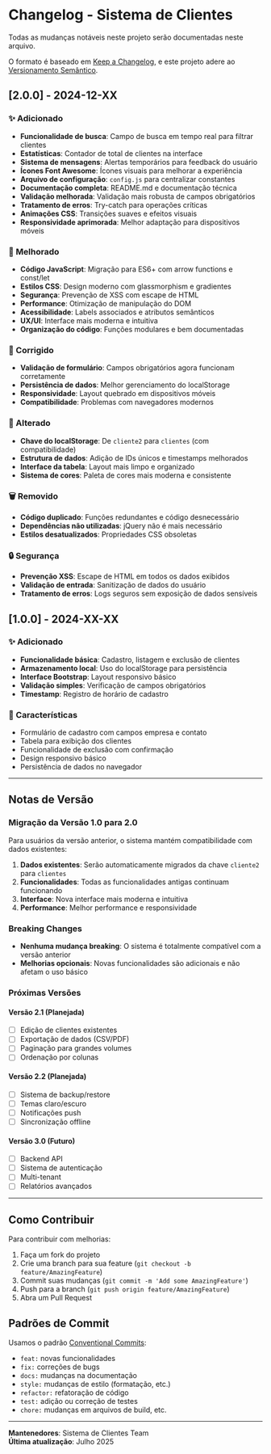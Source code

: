 # Changelog - Sistema de Clientes

Todas as mudanças notáveis neste projeto serão documentadas neste arquivo.

O formato é baseado em [Keep a Changelog](https://keepachangelog.com/pt-BR/1.0.0/),
e este projeto adere ao [Versionamento Semântico](https://semver.org/lang/pt-BR/).

## [2.0.0] - 2024-12-XX

### ✨ Adicionado
- **Funcionalidade de busca**: Campo de busca em tempo real para filtrar clientes
- **Estatísticas**: Contador de total de clientes na interface
- **Sistema de mensagens**: Alertas temporários para feedback do usuário
- **Ícones Font Awesome**: Ícones visuais para melhorar a experiência
- **Arquivo de configuração**: `config.js` para centralizar constantes
- **Documentação completa**: README.md e documentação técnica
- **Validação melhorada**: Validação mais robusta de campos obrigatórios
- **Tratamento de erros**: Try-catch para operações críticas
- **Animações CSS**: Transições suaves e efeitos visuais
- **Responsividade aprimorada**: Melhor adaptação para dispositivos móveis

### 🔧 Melhorado
- **Código JavaScript**: Migração para ES6+ com arrow functions e const/let
- **Estilos CSS**: Design moderno com glassmorphism e gradientes
- **Segurança**: Prevenção de XSS com escape de HTML
- **Performance**: Otimização de manipulação do DOM
- **Acessibilidade**: Labels associados e atributos semânticos
- **UX/UI**: Interface mais moderna e intuitiva
- **Organização do código**: Funções modulares e bem documentadas

### 🐛 Corrigido
- **Validação de formulário**: Campos obrigatórios agora funcionam corretamente
- **Persistência de dados**: Melhor gerenciamento do localStorage
- **Responsividade**: Layout quebrado em dispositivos móveis
- **Compatibilidade**: Problemas com navegadores modernos

### 🔄 Alterado
- **Chave do localStorage**: De `cliente2` para `clientes` (com compatibilidade)
- **Estrutura de dados**: Adição de IDs únicos e timestamps melhorados
- **Interface da tabela**: Layout mais limpo e organizado
- **Sistema de cores**: Paleta de cores mais moderna e consistente

### 🗑️ Removido
- **Código duplicado**: Funções redundantes e código desnecessário
- **Dependências não utilizadas**: jQuery não é mais necessário
- **Estilos desatualizados**: Propriedades CSS obsoletas

### 🔒 Segurança
- **Prevenção XSS**: Escape de HTML em todos os dados exibidos
- **Validação de entrada**: Sanitização de dados do usuário
- **Tratamento de erros**: Logs seguros sem exposição de dados sensíveis

## [1.0.0] - 2024-XX-XX

### ✨ Adicionado
- **Funcionalidade básica**: Cadastro, listagem e exclusão de clientes
- **Armazenamento local**: Uso do localStorage para persistência
- **Interface Bootstrap**: Layout responsivo básico
- **Validação simples**: Verificação de campos obrigatórios
- **Timestamp**: Registro de horário de cadastro

### 🔧 Características
- Formulário de cadastro com campos empresa e contato
- Tabela para exibição dos clientes
- Funcionalidade de exclusão com confirmação
- Design responsivo básico
- Persistência de dados no navegador

---

## Notas de Versão

### Migração da Versão 1.0 para 2.0

Para usuários da versão anterior, o sistema mantém compatibilidade com dados existentes:

1. **Dados existentes**: Serão automaticamente migrados da chave `cliente2` para `clientes`
2. **Funcionalidades**: Todas as funcionalidades antigas continuam funcionando
3. **Interface**: Nova interface mais moderna e intuitiva
4. **Performance**: Melhor performance e responsividade

### Breaking Changes

- **Nenhuma mudança breaking**: O sistema é totalmente compatível com a versão anterior
- **Melhorias opcionais**: Novas funcionalidades são adicionais e não afetam o uso básico

### Próximas Versões

#### Versão 2.1 (Planejada)
- [ ] Edição de clientes existentes
- [ ] Exportação de dados (CSV/PDF)
- [ ] Paginação para grandes volumes
- [ ] Ordenação por colunas

#### Versão 2.2 (Planejada)
- [ ] Sistema de backup/restore
- [ ] Temas claro/escuro
- [ ] Notificações push
- [ ] Sincronização offline

#### Versão 3.0 (Futuro)
- [ ] Backend API
- [ ] Sistema de autenticação
- [ ] Multi-tenant
- [ ] Relatórios avançados

---

## Como Contribuir

Para contribuir com melhorias:

1. Faça um fork do projeto
2. Crie uma branch para sua feature (`git checkout -b feature/AmazingFeature`)
3. Commit suas mudanças (`git commit -m 'Add some AmazingFeature'`)
4. Push para a branch (`git push origin feature/AmazingFeature`)
5. Abra um Pull Request

## Padrões de Commit

Usamos o padrão [Conventional Commits](https://www.conventionalcommits.org/):

- `feat:` novas funcionalidades
- `fix:` correções de bugs
- `docs:` mudanças na documentação
- `style:` mudanças de estilo (formatação, etc.)
- `refactor:` refatoração de código
- `test:` adição ou correção de testes
- `chore:` mudanças em arquivos de build, etc.

---

**Mantenedores**: Sistema de Clientes Team  
**Última atualização**: Julho 2025 